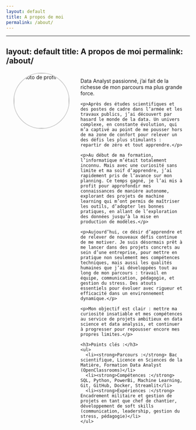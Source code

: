 ```yaml
---
layout: default
title: A propos de moi
permalink: /about/
---
```




---
layout: default
title: A propos de moi
permalink: /about/
---

<style>
/* Style de la section About */
.about-container {
  display: flex;
  align-items: flex-start;
  gap: 30px;
  margin: 20px;
}

.photo-container {
  flex-shrink: 0;
}

.profile-photo {
  width: 150px;
  height: 150px;
  border-radius: 50%; /* Pour rendre la photo ronde */
  object-fit: cover;
  border: 2px solid #ccc; /* Bordure autour de l'image */
}

/* Style pour le texte de la section About */
.about-content {
  flex: 1;
}

/* Style pour les points clés et le listing de compétences */
ul {
  list-style-type: none;
  padding-left: 0;
}

ul li {
  margin: 10px 0;
  font-size: 1.1em;
}
</style>

<div class="about-container">
  <!-- Photo ronde sur la gauche -->
  <div class="photo-container">
    <img src="!(https://github.com/user-attachments/assets/b42a9ba1-0b07-4b02-90bd-283fc1a8c002)" alt="Photo de profil" class="profile-photo">
  </div>
  
  <div class="about-content">
    <p>Data Analyst passionné, j’ai fait de la richesse de mon parcours ma plus grande force.</p>

    <p>Après des études scientifiques et des postes de cadre dans l’armée et les travaux publics, j’ai découvert par hasard le monde de la data. Un univers complexe, en constante évolution, qui m’a captivé au point de me pousser hors de ma zone de confort pour relever un des défis les plus stimulants : repartir de zéro et tout apprendre.</p>

    <p>Au début de ma formation, l’informatique m’était totalement inconnu. Mais avec une curiosité sans limite et ma soif d’apprendre, j’ai rapidement pris de l’avance sur mon planning. Ce temps gagné, je l’ai mis à profit pour approfondir mes connaissances de manière autonome, explorant des projets de machine learning qui m’ont permis de maîtriser les outils, d’adopter les bonnes pratiques, en allant de l’exploration des données jusqu’à la mise en production de modèles.</p>

    <p>Aujourd’hui, ce désir d’apprendre et de relever de nouveaux défis continue de me motiver. Je suis désormais prêt à me lancer dans des projets concrets au sein d’une entreprise, pour mettre en pratique non seulement mes compétences techniques, mais aussi les qualités humaines que j’ai développées tout au long de mon parcours : travail en équipe, communication, pédagogie, et gestion du stress. Des atouts essentiels pour évoluer avec rigueur et efficacité dans un environnement dynamique.</p>

    <p>Mon objectif est clair : mettre ma curiosité insatiable et mes compétences au service de projets ambitieux en data science et data analysis, et continuer à progresser pour repousser encore mes propres limites.</p>

    <h3>Points clés :</h3>
    <ul>
      <li><strong>Parcours :</strong> Bac scientifique, Licence en Sciences de la Matière, Formation Data Analyst (OpenClassrooms)</li>
      <li><strong>Compétences :</strong> SQL, Python, PowerBi, Machine Learning, Git, GitHub, Docker, Streamlit</li>
      <li><strong>Expériences :</strong> Encadrement militaire et gestion de projets en tant que chef de chantier, développement de soft skills (communication, leadership, gestion du stress, pédagogie)</li>
    </ul>
  </div>
</div>
